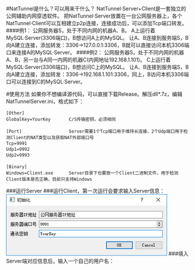 #NatTunnel是什么？可以用来干什么？
    NatTunnel·Server+Client是一套独立的公网辅助内网穿透软件。
    把NatTunnel·Server放置在一台公网服务器上，各个NatTunnel·Client可以互相建立p2p连接，连接成功后，可以添加Tcp端口转发。
####例1：
    公网服务器S，处于不同内网的机器A、B。
    A上运行着MySQL·Server(3306端口)，B想访问A上的MySQL。
    让A、B连接到服务端S，B向A建立连接，添加转发：3306->127.0.0.1:3306，B就可以直接访问本机3306端口来连接A的MySQL·Server。
####例2：
    公网服务器S，处于不同内网的机器A、B，另一台与A同一内网的机器C(内网地址192.168.1.101)。
    C上运行着MySQL·Server(3306端口)，B想访问C上的MySQL。
    让A、B连接到服务端S，B向A建立连接，添加转发：3306->192.168.1.101:3306，同上，B访问本机3306端口可以连接到C的MySQL·Server。
    
#使用方法
    如果你不想编译源代码，可以直接下载Release。解压dll*.7z，编辑NatTunnelServer.ini，格式如下：

    [Other]
    GlobalKey=YourKey       C/S传输密钥，必须相同
    
    [Port]                  Server需要1个Tcp端口用于维持长连接，2个Udp端口用于检测Client的NAT类型以及获取NAT外部端口号
    Tcp=9991
    Udp1=9992
    Udp2=9993
    
    [Binary]
    Windows=Client.exe      Server目录下也要放一个Client二进制文件，用于检测Client版本是否正确，目前只支持Windows
    
###运行Server
###运行Client，第一次运行会要求输入Server信息：
    ![image](Images/Client-01.png)
###填入Server端对应信息后，输入一个自己的用户名：
